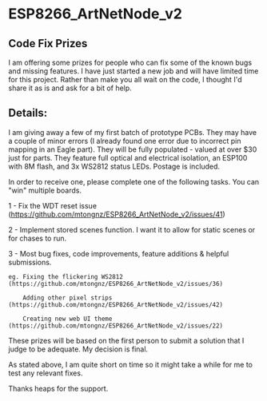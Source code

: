 # ESP8266_ArtNetNode_v2
## Code Fix Prizes

I am offering some prizes for people who can fix some of the known bugs and missing features.  I have just started a new job and will have limited time for this project.  Rather than make you all wait on the code, I thought I'd share it as is and ask for a bit of help.

## Details:

I am giving away a few of my first batch of prototype PCBs.  They may have a couple of minor errors (I already found one
error due to incorrect pin mapping in an Eagle part).  They will be fully populated - valued at over $30 just for parts.
They feature full optical and electrical isolation, an ESP100 with 8M flash, and 3x WS2812 status LEDs.  Postage is included.

In order to receive one, please complete one of the following tasks.  You can "win" multiple boards.

1 - Fix the WDT reset issue (https://github.com/mtongnz/ESP8266_ArtNetNode_v2/issues/41)

2 - Implement stored scenes function.  I want it to allow for static scenes or for chases to run.

3 - Most bug fixes, code improvements, feature additions & helpful submissions.

    eg. Fixing the flickering WS2812 (https://github.com/mtongnz/ESP8266_ArtNetNode_v2/issues/36)
    
        Adding other pixel strips (https://github.com/mtongnz/ESP8266_ArtNetNode_v2/issues/42)
        
        Creating new web UI theme (https://github.com/mtongnz/ESP8266_ArtNetNode_v2/issues/22)

These prizes will be based on the first person to submit a solution that I judge to be adequate.  My decision is final.

As stated above, I am quite short on time so it might take a while for me to test any relevant fixes.

Thanks heaps for the support.

